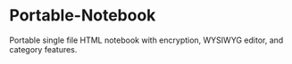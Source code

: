# Portable-Notebook
Portable single file HTML notebook with encryption, WYSIWYG editor, and category features.
